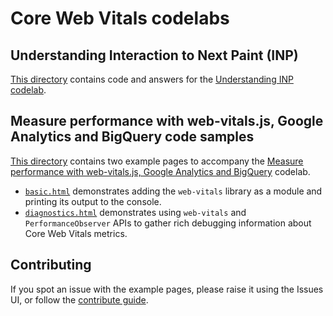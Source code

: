 # Core Web Vitals codelabs

## Understanding Interaction to Next Paint (INP)

[This directory](understanding-inp/) contains code and answers for the [Understanding INP codelab](https://codelabs.developers.google.com/codelabs/understanding-inp).

## Measure performance with web-vitals.js, Google Analytics and BigQuery code samples

[This directory](web-vitals-google-analytics-bigquery/) contains two example pages to accompany the [Measure performance with web-vitals.js, Google Analytics and BigQuery](https://codelabs.developers.google.com/codelabs/web-vitals-google-analytics-biqquery) codelab.

* [`basic.html`](web-vitals-google-analytics-bigquery/basic.html) demonstrates adding the `web-vitals` library as a module and printing its output to the console.
* [`diagnostics.html`](web-vitals-google-analytics-bigquery/diagnostics.html) demonstrates using `web-vitals` and `PerformanceObserver` APIs to gather rich debugging information about Core Web Vitals metrics.

## Contributing

If you spot an issue with the example pages, please raise it using the Issues UI, or follow the [contribute guide](/CONTRIBUTING.md).
